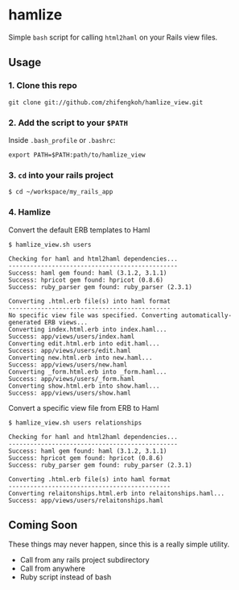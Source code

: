 # hamlize

Simple `bash` script for calling `html2haml` on your Rails view files.

## Usage
    
### 1. Clone this repo
    
    git clone git://github.com/zhifengkoh/hamlize_view.git

### 2. Add the script to your `$PATH`

Inside `.bash_profile` or `.bashrc`:

    export PATH=$PATH:path/to/hamlize_view

### 3. `cd` into your rails project
    
    $ cd ~/workspace/my_rails_app

### 4. Hamlize

Convert the default ERB templates to Haml

    $ hamlize_view.sh users
    
    Checking for haml and html2haml dependencies...
    -----------------------------------------------
    Success: haml gem found: haml (3.1.2, 3.1.1)
    Success: hpricot gem found: hpricot (0.8.6)
    Success: ruby_parser gem found: ruby_parser (2.3.1)

    Converting .html.erb file(s) into haml format
    ---------------------------------------------
    No specific view file was specified. Converting automatically-generated ERB views...
    Converting index.html.erb into index.haml...
    Success: app/views/users/index.haml
    Converting edit.html.erb into edit.haml...
    Success: app/views/users/edit.haml
    Converting new.html.erb into new.haml...
    Success: app/views/users/new.haml
    Converting _form.html.erb into _form.haml...
    Success: app/views/users/_form.haml
    Converting show.html.erb into show.haml...
    Success: app/views/users/show.haml

Convert a specific view file from ERB to Haml

    $ hamlize_view.sh users relationships
    
    Checking for haml and html2haml dependencies...
    -----------------------------------------------
    Success: haml gem found: haml (3.1.2, 3.1.1)
    Success: hpricot gem found: hpricot (0.8.6)
    Success: ruby_parser gem found: ruby_parser (2.3.1)

    Converting .html.erb file(s) into haml format
    ---------------------------------------------
    Converting relaitonships.html.erb into relaitonships.haml...
    Success: app/views/users/relaitonships.haml

## Coming Soon

These things may never happen, since this is a really simple utility.

- Call from any rails project subdirectory
- Call from anywhere
- Ruby script instead of bash
